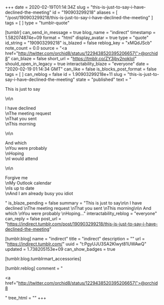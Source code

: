 +++
date = 2020-02-19T01:14:34Z
slug = "this-is-just-to-say-i-have-declined-the-meeting"
id = "190903299218"
aliases = [ "/post/190903299218/this-is-just-to-say-i-have-declined-the-meeting" ]
tags = [ ]
type = "tumblr-quote"

[tumblr]
can_send_in_message = true
blog_name = "indirect"
timestamp = 1.582074874e+09
format = "html"
display_avatar = true
type = "quote"
id_string = "190903299218"
is_blazed = false
reblog_key = "xMQdJScb"
note_count = 0.0
source = "<a href=\"http://twitter.com/orchid8/status/1229438520395206657\">@orchid8</a>"
can_blaze = false
short_url = "https://tmblr.co/ZY3jby2nokIoI"
should_open_in_legacy = true
interactability_blaze = "everyone"
date = "2020-02-19 01:14:34 GMT"
can_like = false
is_blocks_post_format = false
tags = [ ]
can_reblog = false
id = 1.90903299218e+11
slug = "this-is-just-to-say-i-have-declined-the-meeting"
state = "published"
text = "<p>This is just to say</p>\n\n<p>I have declined<br/>\nThe meeting request<br/>\nThat you sent<br/>\nThis morning</p>\n\n<p>And which<br/>\nYou were probably<br/>\nHoping <br/>\nI would attend</p>\n\n<p>Forgive me<br/>\nMy Outlook calendar <br/>\nIs up to date<br/>\nAnd I am already busy you idiot</p>"
is_blaze_pending = false
summary = "This is just to say\n\n I have declined \nThe meeting request \nThat you sent \nThis morning\n\n And which \nYou were probably \nHoping..."
interactability_reblog = "everyone"
can_reply = false
post_url = "https://indirect.tumblr.com/post/190903299218/this-is-just-to-say-i-have-declined-the-meeting"

[tumblr.blog]
name = "indirect"
title = "indirect"
description = ""
url = "https://indirect.tumblr.com/"
uuid = "t:PgyUJU3SA2Klwyt81UWAwQ"
updated = 1.738205153e+09
can_show_badges = true

[tumblr.blog.tumblrmart_accessories]

[tumblr.reblog]
comment = "<p><a href=\"http://twitter.com/orchid8/status/1229438520395206657\">@orchid8</a></p>"
tree_html = ""
+++
